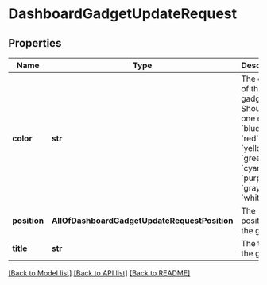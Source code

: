 # DashboardGadgetUpdateRequest

## Properties
Name | Type | Description | Notes
------------ | ------------- | ------------- | -------------
**color** | **str** | The color of the gadget. Should be one of &#x60;blue&#x60;, &#x60;red&#x60;, &#x60;yellow&#x60;, &#x60;green&#x60;, &#x60;cyan&#x60;, &#x60;purple&#x60;, &#x60;gray&#x60;, or &#x60;white&#x60;. | [optional] 
**position** | **AllOfDashboardGadgetUpdateRequestPosition** | The position of the gadget. | [optional] 
**title** | **str** | The title of the gadget. | [optional] 

[[Back to Model list]](../README.md#documentation-for-models) [[Back to API list]](../README.md#documentation-for-api-endpoints) [[Back to README]](../README.md)

